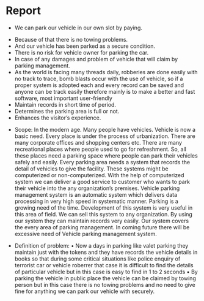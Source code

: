 # Report
* We can park our vehicle in our own slot by paying.
- Because of that there is no towing problems.
- And our vehicle has been parked as a secure condition.
- There is no risk for vehicle owner for parking the car.
- In case of any damages and problem of vehicle that will claim by parking management.
- As the world is facing many threads daily, robberies are done easily with no track to trace, bomb blasts occur with the use of vehicle, so if a proper system is adopted each and every record can be saved and anyone can be track easily therefore mainly is to make a better and fast software, most important user-friendly
- Maintain records in short time of period.
- Determines the parking area is full or not.
- Enhances the visitor’s experience.


 * Scope:
 In the modern age. Many people have vehicles. Vehicle is now a basic need. Every place is under the process of urbanization. There are many corporate offices and shopping centers etc. There are many recreational places where people used to go for refreshment. So, all these places need a parking space where people can park their vehicles safely and easily. Every parking area needs a system that records the detail of vehicles to give the facility. These systems might be computerized or non-computerized. With the help of computerized system we can deliver a good service to customer who wants to park their vehicle into the any organization’s premises.
Vehicle parking management system is an automatic system which delivers data processing in very high speed in systematic manner. Parking is a growing need of the time. Development of this system is very useful in this area of field. We can sell this system to any organization. By using our system they can maintain records very easily. Our system covers the every area of parking management. In coming future there will be excessive need of Vehicle parking management system.


* Definition of problem:
•	Now a days in parking like valet parking they maintain just with the tokens and they have records the vehicle details in books so that during some critical situations like police enquiry of terrorist  car or vehicle roberrer that case it is difficult to find the details of particular vehicle but in this case is easy to find in 1 to 2 seconds 
•	By parking the vehicle in public place the vehicle can be claimed by towing person but in this case there is no towing problems and no need to give fine for anything we can park our vehicle with securely.  

